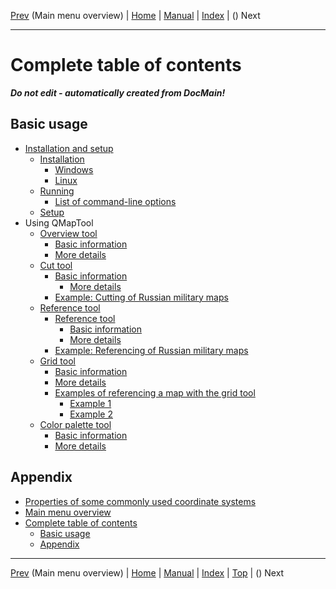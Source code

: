[Prev](QMTAxMenuStructure) (Main menu overview) | [Home](QMTHome) | [Manual](QMTDocMain) | [Index](QMTAxAdvIndex) | () Next
- - -

# Complete table of contents

___Do not edit - automatically created from DocMain!___


## Basic usage


* [Installation and setup](InstallSetup)
    * [Installation ](InstallSetup#installation)
        * [Windows](InstallSetup#windows)
        * [Linux ](InstallSetup#linux)
    * [Running](InstallSetup#running)
        * [List of command-line options](InstallSetup#list-of-command-line-options)
    * [Setup](InstallSetup#setup)
* Using QMapTool
    * [Overview tool](OverviewTool)
        * [Basic information](OverviewTool#basic-information)
        * [More details   ](OverviewTool#more-details)
    * [Cut tool](CutTool)
        * [Basic information](CutTool#basic-information)
            * [More details   ](CutTool#more-details)
        * [Example: Cutting of Russian military maps](CutTool#example-cutting-of-russian-military-maps)
    * [Reference tool](ReferenceTool)
        * [Reference tool](ReferenceTool#reference-tool)
            * [Basic information](ReferenceTool#basic-information)
            * [More details   ](ReferenceTool#more-details)
        * [Example: Referencing of Russian military maps](ReferenceTool#example-referencing-of-russian-military-maps)
    * [Grid tool](GridTool)
        * [Basic information](GridTool#basic-information)
        * [More details](GridTool#more-details)
        * [Examples of referencing a map with the grid tool](GridTool#examples-of-referencing-a-map-with-the-grid-tool)
            * [Example 1](GridTool#example-1)
            * [Example 2](GridTool#example-2)
    * [Color palette tool](PaletteTool)
        * [Basic information](PaletteTool#basic-information)
        * [More details   ](PaletteTool#more-details)


## Appendix


* [Properties of some commonly used coordinate systems](EpsgOverview)
* [Main menu overview](QMTAxMenuStructure)
* [Complete table of contents](QMTAxAdvToc)
    * [Basic usage](QMTAxAdvToc#basic-usage)
    * [Appendix](QMTAxAdvToc#appendix)

- - -
[Prev](QMTAxMenuStructure) (Main menu overview) | [Home](QMTHome) | [Manual](QMTDocMain) | [Index](QMTAxAdvIndex) | [Top](#) | () Next
